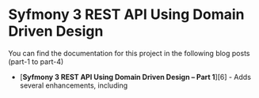 Syfmony 3 REST API Using Domain Driven Design
========================

You can find the documentation for this project in the following blog posts (part-1 to part-4)


  * [**Syfmony 3 REST API Using Domain Driven Design – Part 1**][6] - Adds several enhancements, including


[1]:  http://ignasituduri.com/syfmony-3-rest-api-using-domain-driven-design-part-1/

